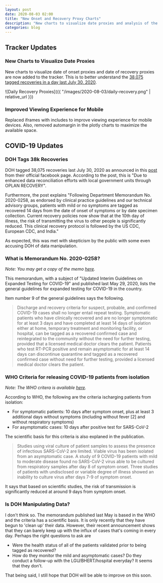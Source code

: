 ```yaml
---
layout: post 
date: 2020-08-03 02:00
title: "New Onset and Recovery Proxy Charts"
description: "New charts to visualize date proxies and analysis of the 38k recoveries tagged by DOH."
categories: blog
---
```


## Tracker Updates
### New Charts to Visualize Date Proxies
New charts to visualize date of onset proxies and date of recovery proxies are
now added to the tracker. This is to better understand the [38,075 tagged
recoveries in a day last July 30, 2020](#doh-tagged-38k-recoveries).

![Daily Recovery Proxies]({{ "/images/2020-08-03/daily-recovery.png" | relative_url }})

### Improved Viewing Experience for Mobile
Replaced iframes with includes to improve viewing experience for mobile devices.
Also, removed automargin in the plotly charts to maximize the available space.

## COVID-19 Updates

### DOH Tags 38k Recoveries

DOH tagged 38,075 recoveries last July 30, 2020 as announced in this
[post](https://www.facebook.com/OfficialDOHgov/photos/a.157979910879936/3550394868305073/)
from their official facebook page. According to the post, this is "Due to enhanced
data reconciliation efforts with local government units through OPLAN RECOVERY".

Furthermore, the post explains "Following Department Memorandum No. 2020-0258, as 
endorsed by clinical practice guidelines and our technical advisory groups, 
patients with mild or no symptoms are tagged as recovered 14 days from the date 
of onset of symptoms or by date specimen collection. Current recovery policies 
now show that at the 10th day of illness, the risk of transmitting the virus to 
other people is significantly reduced. This clinical recovery protocol is 
followed by the US CDC, European CDC, and India."

As expected, this was met with skepticism by the public with some even accusing
DOH of data manipulation.

### What is Memorandum No. 2020-0258?

*Note: You may get a copy of the memo [here](https://www.doh.gov.ph/sites/default/files/health-update/dm2020-0258.pdf).*

This memorandum, with a subject of "Updated Interim Guidelines on Expanded
Testing for COVID-19" and published last May 29, 2020, lists the general
guidelines for expanded testing for COVID-19 in the country.

Item number 9 of the general guidelines says the following.

> Discharge and recovery criteria for suspect, probable, and confirmed COVID-19
> cases shall no longer entail repeat testing. Symptomatic patients who have clinically
> recovered and are no longer symptomatic for at least 3 days and have completed at
> least 14 days of isolation either at home, temporary treatment and monitoring facility,
> or hospital, can be tagged as a recovered confirmed case and reintegrated to the
> community without the need for further testing, provided that a licensed medical
> doctor clears the patient. Patients who test RT-PCR positive and remain asymptomatic
> for at least 14 days can discontinue quarantine and tagged as a recovered confirmed
> case without need for further testing, provided a licensed medical doctor clears the
> patient.


### WHO Criteria for releasing COVID-19 patients from isolation

*Note: The WHO critera is available [here](https://www.who.int/news-room/commentaries/detail/criteria-for-releasing-covid-19-patients-from-isolation).*

According to WHO, the following are the criteria ischarging patients from
isolation:

* For symptomatic patients: 10 days after symptom onset, plus at least 3
additional days without symptoms (including without fever [2] and without
respiratory symptoms)
* For asymptomatic cases: 10 days after positive test for SARS-CoV-2

The scientific basis for this criteria is also explaned in the publication.

> Studies using viral culture of patient samples to assess the presence of
> infectious SARS-CoV-2 are limited. Viable virus has been isolated from an 
> asymptomatic case. A study of 9 COVID-19 patients with mild to moderate 
> disease found no SARS-CoV-2 virus able to be cultured from respiratory
> samples after day 8 of symptom onset. Three studies of patients with
> undisclosed or variable degree of illness showed an inability to culture virus
> after days 7-9 of symptom onset.

It says that based on scientific studies, the risk of transmission is
significantly reduced at around 9 days from symptom onset.

### Is DOH Manipulating Data?
I don't think so. The memorandum published last May is based in the WHO and the
criteria has a scientific basis. It is only recently that they have begun to
'clean up' their data. However, their recent announcement shows that they can
barely keep up with the influx of cases that's coming in every day. Perhaps the
right questions to ask are

* Were the health status of all of the patients validated prior to being tagged
as recovered?
* How do they monitor the mild and asymptomatic cases? Do they conduct a
follow-up with the LGU/BHERT/hospital everyday? It seems that they don't.

That being said, I still hope that DOH will be able to improve on this soon.
